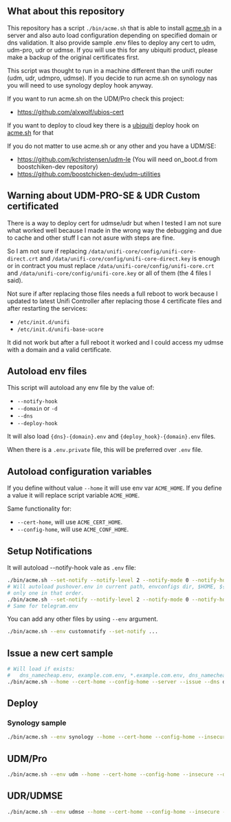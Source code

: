 ## What about this repository

This repository has a script `./bin/acme.sh` that is able to install [acme.sh][1] in a server and also auto load configuration depending on specified domain or dns validation. It also provide sample .env files to deploy any cert to udm, udm-pro, udr or udmse. If you will use this for any ubiquiti product, please make a backup of the original certificates first.

This script was thought to run in a machine different than the unifi router (udm, udr, udmpro, udmse). If you decide to run acme.sh on synology nas you will need to use synology deploy hook anyway.

If you want to run acme.sh on the UDM/Pro check this project:
- https://github.com/alxwolf/ubios-cert

If you want to deploy to cloud key there is a [ubiquiti][2] deploy hook on [acme.sh][1] for that

If you do not matter to use acme.sh or any other and you have a UDM/SE:
- https://github.com/kchristensen/udm-le (You will need on_boot.d from boostchiken-dev repository)
- https://github.com/boostchicken-dev/udm-utilities

## Warning about UDM-PRO-SE & UDR Custom certificated

There is a way to deploy cert for udmse/udr but when I tested I am not sure what worked well because I made in the wrong way the debugging and due to cache and other stuff I can not asure with steps are fine.

So I am not sure if replacing `/data/unifi-core/config/unifi-core-direct.crt` and `/data/unifi-core/config/unifi-core-direct.key` is enough or in contract you must replace `/data/unifi-core/config/unifi-core.crt` and `/data/unifi-core/config/unifi-core.key` or all of them (the 4 files I said).

Not sure if after replacing those files needs a full reboot to work because I updated to latest Unifi Controller after replacing those 4 certificate files and after restarting the services:

- `/etc/init.d/unifi`
- `/etc/init.d/unifi-base-ucore`

It did not work but after a full reboot it worked and I could access my udmse with a domain and a valid certificate.

## Autoload env files

This script will autoload any env file by the value of:
- `--notify-hook`
- `--domain` or `-d`
- `--dns`
- `--deploy-hook`

It will also load `{dns}-{domain}.env` and `{deploy_hook}-{domain}.env` files.

When there is a `.env.private` file, this will be preferred over `.env` file.

## Autoload configuration variables

If you define without value `--home` it will use env var `ACME_HOME`. If you define a value it will replace script variable `ACME_HOME`.

Same functionality for:
- `--cert-home`, will use `ACME_CERT_HOME`.
- `--config-home`, will use `ACME_CONF_HOME`.

## Setup Notifications

It will autoload --notify-hook vale as `.env` file:

```bash
./bin/acme.sh --set-notify --notify-level 2 --notify-mode 0 --notify-hook pushover
# Will autoload pushover.env in current path, envconfigs dir, $HOME, ${HOME}/.env or ${HOME}/.secrets directories
# only one in that order.
./bin/acme.sh --set-notify --notify-level 2 --notify-mode 0 --notify-hook telegram
# Same for telegram.env
```

You can add any other files by using `--env` argument.

```bash
./bin/acme.sh --env customnotify --set-notify ...
```

## Issue a new cert sample

```bash
# Will load if exists:
#   dns_namecheap.env, example.com.env, *.example.com.env, dns_namecheap-example.com.env
./bin/acme.sh --home --cert-home --config-home --server --issue --dns dns_namecheap --domain example.com --domain *.example.com
```

## Deploy

### Synology sample

```bash
./bin/acme.sh --env synology --home --cert-home --config-home --insecure --deploy --deploy-hook synology_dsm --domain example.com --domain *.example.com
```

## UDM/Pro

```bash
./bin/acme.sh --env udm --home --cert-home --config-home --insecure --deploy --deploy-hook ssh --domain example.com --domain *.example.com
```

## UDR/UDMSE

```bash
./bin/acme.sh --env udmse --home --cert-home --config-home --insecure --deploy --deploy-hook ssh --domain example.com --domain *.example.com
```

[1]: https://acme.sh "acme.sh web site"
[2]: https://github.com/acmesh-official/acme.sh/wiki/deployhooks#23-deploy-the-cert-on-a-unifi-controller-or-cloud-key "Unifi Controller Deploy Hook"
